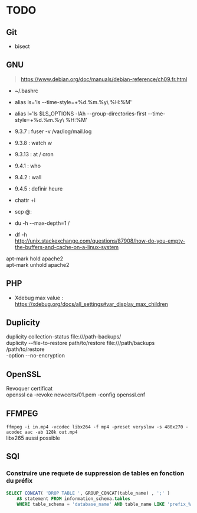 # TODO

## Git
 * bisect

## GNU
> https://www.debian.org/doc/manuals/debian-reference/ch09.fr.html
 * ~/.bashrc
 * alias ls='ls --time-style=+%d.%m.%y\ %H:%M'
 * alias l='ls $LS_OPTIONS -lAh --group-directories-first --time-style=+%d.%m.%y\ %H:%M'
 * 9.3.7 : fuser -v /var/log/mail.log
 * 9.3.8 : watch w
 * 9.3.13 : at / cron
 * 9.4.1 : who
 * 9.4.2 : wall
 * 9.4.5 : definir heure
 * chattr +i
 * scp <file> <username>@<IP address or hostname>:<Destination>
 
 * du -h --max-depth=1 /  
 * df -h  
 http://unix.stackexchange.com/questions/87908/how-do-you-empty-the-buffers-and-cache-on-a-linux-system  
 
 apt-mark hold apache2  
 apt-mark unhold apache2
 
## PHP
 * Xdebug max value : https://xdebug.org/docs/all_settings#var_display_max_children

## Duplicity
 duplicity collection-status file:///path-backups/  
 duplicity --file-to-restore path/to/restore  file:///path/backups /path/to/restore  
 -option  --no-encryption

## OpenSSL
Revoquer certificat  
openssl ca -revoke newcerts/01.pem -config openssl.cnf  

## FFMPEG
`ffmpeg -i in.mp4 -vcodec libx264 -f mp4 -preset veryslow -s 480x270 -acodec aac -ab 128k out.mp4`  
libx265 aussi possible


## SQl

### Construire une requete de suppression de tables en fonction du préfix  
```sql
SELECT CONCAT( 'DROP TABLE ', GROUP_CONCAT(table_name) , ';' ) 
    AS statement FROM information_schema.tables 
    WHERE table_schema = 'database_name' AND table_name LIKE 'prefix_%';
```
